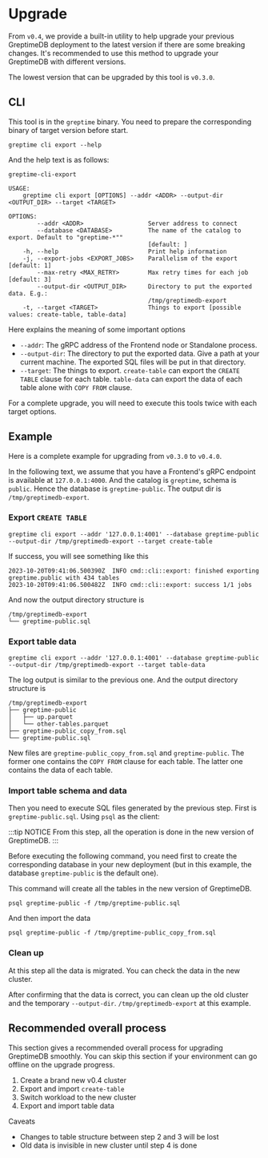 # Upgrade

From `v0.4`, we provide a built-in utility to help upgrade your previous GreptimeDB deployment to the latest version if there are some breaking changes.
It's recommended to use this method to upgrade your GreptimeDB with different versions.

The lowest version that can be upgraded by this tool is `v0.3.0`.

## CLI

This tool is in the `greptime` binary. You need to prepare the corresponding binary of target version before start.

```shell
greptime cli export --help
```

And the help text is as follows:

```shell
greptime-cli-export 

USAGE:
    greptime cli export [OPTIONS] --addr <ADDR> --output-dir <OUTPUT_DIR> --target <TARGET>

OPTIONS:
        --addr <ADDR>                  Server address to connect
        --database <DATABASE>          The name of the catalog to export. Default to "greptime-*""
                                       [default: ]
    -h, --help                         Print help information
    -j, --export-jobs <EXPORT_JOBS>    Parallelism of the export [default: 1]
        --max-retry <MAX_RETRY>        Max retry times for each job [default: 3]
        --output-dir <OUTPUT_DIR>      Directory to put the exported data. E.g.:
                                       /tmp/greptimedb-export
    -t, --target <TARGET>              Things to export [possible values: create-table, table-data]
```

Here explains the meaning of some important options

- `--addr`: The gRPC address of the Frontend node or Standalone process.
- `--output-dir`: The directory to put the exported data. Give a path at your current machine. The exported SQL files will be put in that directory.
- `--target`: The things to export. `create-table` can export the `CREATE TABLE` clause for each table. `table-data` can export the data of each table alone with `COPY FROM` clause.

For a complete upgrade, you will need to execute this tools twice with each target options.

## Example

Here is a complete example for upgrading from `v0.3.0` to `v0.4.0`.

In the following text, we assume that you have a Frontend's gRPC endpoint is available at `127.0.0.1:4000`. And the catalog is `greptime`, schema is `public`. Hence the database is `greptime-public`. The output dir is `/tmp/greptimedb-export`.

### Export `CREATE TABLE`

```shell
greptime cli export --addr '127.0.0.1:4001' --database greptime-public --output-dir /tmp/greptimedb-export --target create-table
```

If success, you will see something like this

```log
2023-10-20T09:41:06.500390Z  INFO cmd::cli::export: finished exporting greptime.public with 434 tables
2023-10-20T09:41:06.500482Z  INFO cmd::cli::export: success 1/1 jobs
```

And now the output directory structure is

```plaintext
/tmp/greptimedb-export
└── greptime-public.sql
```

### Export table data

```shell
greptime cli export --addr '127.0.0.1:4001' --database greptime-public --output-dir /tmp/greptimedb-export --target table-data
```

The log output is similar to the previous one. And the output directory structure is

```plaintext
/tmp/greptimedb-export
├── greptime-public
│   ├── up.parquet
│   └── other-tables.parquet
├── greptime-public_copy_from.sql
└── greptime-public.sql
```

New files are `greptime-public_copy_from.sql` and `greptime-public`. The former one contains the `COPY FROM` clause for each table. The latter one contains the data of each table.

### Import table schema and data

Then you need to execute SQL files generated by the previous step. First is `greptime-public.sql`. Using `psql` as the client:

:::tip NOTICE
From this step, all the operation is done in the new version of GreptimeDB.
:::

Before executing the following command, you need first to create the corresponding database in your new deployment (but in this example, the database `greptime-public` is the default one).

This command will create all the tables in the new version of GreptimeDB.

```shell
psql greptime-public -f /tmp/greptime-public.sql
```

And then import the data

```shell
psql greptime-public -f /tmp/greptime-public_copy_from.sql
```

### Clean up

At this step all the data is migrated. You can check the data in the new cluster.

After confirming that the data is correct, you can clean up the old cluster and the temporary `--output-dir`. `/tmp/greptimedb-export` at this example.

## Recommended overall process

This section gives a recommended overall process for upgrading GreptimeDB smoothly. You can skip this section if your environment can go offline on the upgrade progress.

1. Create a brand new v0.4 cluster
2. Export and import `create-table`
3. Switch workload to the new cluster
4. Export and import table data

Caveats
- Changes to table structure between step 2 and 3 will be lost
- Old data is invisible in new cluster until step 4 is done
